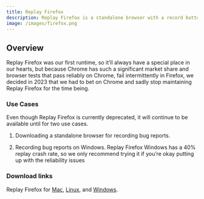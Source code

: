 ```yaml
---
title: Replay Firefox
description: Replay Firefox is a standalone browser with a record button that lets you capture your web application and share the replay with others.
image: /images/firefox.png
---
```


## Overview

Replay Firefox was our first runtime, so it’ll always have a special place in our hearts, but because Chrome has such a significant market share and browser tests that pass reliably on Chrome, fail intermittently in Firefox, we decided in 2023 that we had to bet on Chrome and sadly stop maintaining Replay Firefox for the time being.

### Use Cases

Even though Replay Firefox is currently deprecated, it will continue to be available until for two use cases.

1.  Downloading a standalone browser for recording bug reports.

2.  Recording bug reports on Windows. Replay Firefox Windows has a 40% replay crash rate, so we only recommend trying it if you’re okay putting up with the reliability issues

### Download links

Replay Firefox for [Mac](https://www.replay.io/downloads/replay.dmg), [Linux](https://www.replay.io/downloads/linux-replay.tar.bz2), and [Windows](https://replay.io/downloads/windows-replay.zip).
